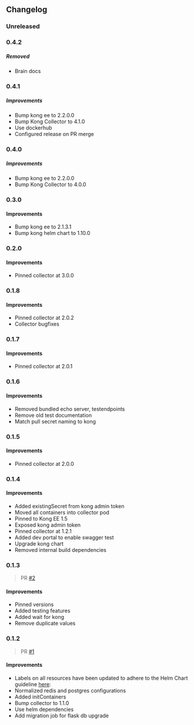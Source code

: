 ## Changelog

### Unreleased

### 0.4.2
##### Removed
- Brain docs

### 0.4.1
##### Improvements
- Bump kong ee to 2.2.0.0
- Bump Kong Collector to 4.1.0
- Use dockerhub
- Configured release on PR merge


### 0.4.0
##### Improvements
- Bump kong ee to 2.2.0.0
- Bump Kong Collector to 4.0.0

### 0.3.0

#### Improvements

- Bump kong ee to 2.1.3.1
- Bump kong helm chart to 1.10.0

### 0.2.0

#### Improvements

- Pinned collector at 3.0.0

### 0.1.8

#### Improvements

- Pinned collector at 2.0.2
- Collector bugfixes

### 0.1.7

#### Improvements

- Pinned collector at 2.0.1

### 0.1.6

#### Improvements

- Removed bundled echo server, testendpoints
- Remove old test documentation
- Match pull secret naming to kong

### 0.1.5

#### Improvements

- Pinned collector at 2.0.0

### 0.1.4

#### Improvements

- Added existingSecret from kong admin token
- Moved all containers into collector pod
- Pinned to Kong EE 1.5
- Exposed kong admin token
- Pinned collector at 1.2.1
- Added dev portal to enable swagger test
- Upgrade kong chart
- Removed internal build dependencies

### 0.1.3

> PR [#2](https://github.com/Kong/kong-collector-helm/pull/2)

#### Improvements

- Pinned versions
- Added testing features
- Added wait for kong
- Remove duplicate values

### 0.1.2

> PR [#1](https://github.com/Kong/kong-collector-helm/pull/1)

#### Improvements

- Labels on all resources have been updated to adhere to the Helm Chart
  guideline
  [here](https://v2.helm.sh/docs/developing_charts/#syncing-your-chart-repository):
- Normalized redis and postgres configurations
- Added initContainers
- Bump collector to 1.1.0
- Use helm dependencies
- Add migration job for flask db upgrade
